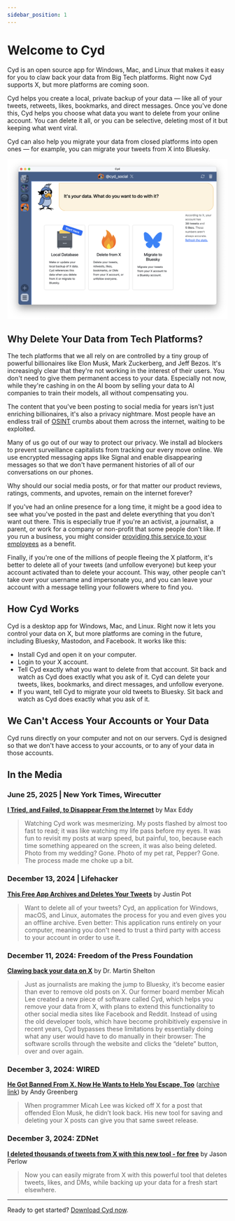 ```yaml
---
sidebar_position: 1
---
```


# Welcome to Cyd

Cyd is an open source app for Windows, Mac, and Linux that makes it easy for you to claw back your data from Big Tech platforms. Right now Cyd supports X, but more platforms are coming soon.

Cyd helps you create a local, private backup of your data &mdash; like all of your tweets, retweets, likes, bookmarks, and direct messages. Once you've done this, Cyd helps you choose what data you want to delete from your online account. You can delete it all, or you can be selective, deleting most of it but keeping what went viral.

Cyd can also help you migrate your data from closed platforms into open ones &mdash; for example, you can migrate your tweets from X into Bluesky.

![Screenshot of Cyd](./img/cyd.png)

## Why Delete Your Data from Tech Platforms?

The tech platforms that we all rely on are controlled by a tiny group of powerful billionaires like Elon Musk, Mark Zuckerberg, and Jeff Bezos. It's increasingly clear that they're not working in the interest of their users. You don't need to give them permanent access to your data. Especially not now, while they're cashing in on the AI boom by selling your data to AI companies to train their models, all without compensating you.

The content that you've been posting to social media for years isn't just enriching billionaires, it's also a privacy nightmare. Most people have an endless trail of [OSINT](https://en.wikipedia.org/wiki/Open-source_intelligence) crumbs about them across the internet, waiting to be exploited.

Many of us go out of our way to protect our privacy. We install ad blockers to prevent surveillance capitalists from tracking our every move online. We use encrypted messaging apps like Signal and enable disappearing messages so that we don't have permanent histories of all of our conversations on our phones.

Why should our social media posts, or for that matter our product reviews, ratings, comments, and upvotes, remain on the internet forever?

If you've had an online presence for a long time, it might be a good idea to see what you've posted in the past and delete everything that you don't want out there. This is especially true if you're an activist, a journalist, a parent, or work for a company or non-profit that some people don't like. If you run a business, you might consider [providing this service to your employees](../cyd-for-teams/intro) as a benefit.

Finally, if you're one of the millions of people fleeing the X platform, it's better to delete all of your tweets (and unfollow everyone) but keep your account activated than to delete your account. This way, other people can't take over your username and impersonate you, and you can leave your account with a message telling your followers where to find you.

## How Cyd Works

Cyd is a desktop app for Windows, Mac, and Linux. Right now it lets you control your data on X, but more platforms are coming in the future, including Bluesky, Mastodon, and Facebook. It works like this:

- Install Cyd and open it on your computer.
- Login to your X account.
- Tell Cyd exactly what you want to delete from that account. Sit back and watch as Cyd does exactly what you ask of it. Cyd can delete your tweets, likes, bookmarks, and direct messages, and unfollow everyone.
- If you want, tell Cyd to migrate your old tweets to Bluesky. Sit back and watch as Cyd does exactly what you ask of it.

## We Can't Access Your Accounts or Your Data

Cyd runs directly on your computer and not on our servers. Cyd is designed so that we don't have access to your accounts, or to any of your data in those accounts.

## In the Media

### June 25, 2025 | New York Times, Wirecutter

[**I Tried, and Failed, to Disappear From the Internet**](https://www.nytimes.com/wirecutter/reviews/how-to-disappear-from-the-internet/) by Max Eddy

> Watching Cyd work was mesmerizing. My posts flashed by almost too fast to read; it was like watching my life pass before my eyes. It was fun to revisit my posts at warp speed, but painful, too, because each time something appeared on the screen, it was also being deleted. Photo from my wedding? Gone. Photo of my pet rat, Pepper? Gone. The process made me choke up a bit.

### December 13, 2024 | Lifehacker

[**This Free App Archives and Deletes Your Tweets**](https://lifehacker.com/tech/cyd-app-archives-and-deletes-tweets-for-free) by Justin Pot

> Want to delete all of your tweets? Cyd, an application for Windows, macOS, and Linux, automates the process for you and even gives you an offline archive. Even better: This application runs entirely on your computer, meaning you don't need to trust a third party with access to your account in order to use it.

### December 11, 2024: Freedom of the Press Foundation

[**Clawing back your data on X**](https://freedom.press/digisec/blog/clawing-back-your-data-on-x/) by Dr. Martin Shelton

> Just as journalists are making the jump to Bluesky, it’s become easier than ever to remove old posts on X. Our former board member Micah Lee created a new piece of software called Cyd, which helps you remove your data from X, with plans to extend this functionality to other social media sites like Facebook and Reddit. Instead of using the old developer tools, which have become prohibitively expensive in recent years, Cyd bypasses these limitations by essentially doing what any user would have to do manually in their browser: The software scrolls through the website and clicks the “delete” button, over and over again.

### December 3, 2024: WIRED

[**He Got Banned From X. Now He Wants to Help You Escape, Too**](https://www.wired.com/story/x-delete-posts-cyd-micah-lee/) ([archive link](https://archive.is/BwoxG)) by Andy Greenberg

> When programmer Micah Lee was kicked off X for a post that offended Elon Musk, he didn’t look back. His new tool for saving and deleting your X posts can give you that same sweet release.

### December 3, 2024: ZDNet

[**I deleted thousands of tweets from X with this new tool - for free**](https://www.zdnet.com/article/i-deleted-thousands-of-tweets-from-x-with-this-new-tool-for-free/) by Jason Perlow

> Now you can easily migrate from X with this powerful tool that deletes tweets, likes, and DMs, while backing up your data for a fresh start elsewhere.

---

Ready to get started? [Download Cyd now](../getting-started/download).
